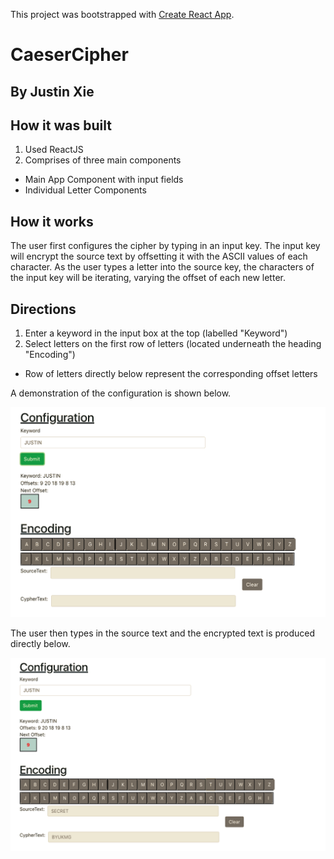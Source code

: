 This project was bootstrapped with [Create React App](https://github.com/facebook/create-react-app).
# CaeserCipher
## By Justin Xie

## How it was built
1. Used ReactJS
2. Comprises of three main components
  * Main App Component with input fields
  * Individual Letter Components

## How it works
The user first configures the cipher by typing in an input key. The input key will encrypt the source text by offsetting it with the ASCII values of each character. As the user types a letter into the source key, the characters of the input key will be iterating, varying the offset of each new letter.

## Directions
1. Enter a keyword in the input box at the top (labelled "Keyword")
2. Select letters on the first row of letters (located underneath the heading "Encoding")
  * Row of letters directly below represent the corresponding offset letters

A demonstration of the configuration is shown below.

![Initialize](initialize.png)

The user then types in the source text and the encrypted text is produced directly below.

![Encode](encode.png)
